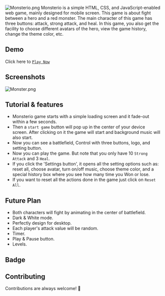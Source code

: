 ![Monsterio.png](https://i.postimg.cc/zvG9Z2Pr/Monsterio.png)
Monsterio is a simple HTML, CSS, and JavaScript-enabled web game, mainly designed for mobile screen. This game is about fight between a hero and a red monster. The main character of this game has three buttons: attack, strong attack, and heal. In this game, you also get the facility to choose different avatars of the hero, view the game history, change the theme color, etc.

## Demo 
Click here to [`Play Now`](https://codewithraj721.github.io/Monsterio/)

## Screenshots

![Monster.png](https://camo.githubusercontent.com/8709d20c6989be19b3691a298df77a6f925b84a1057d6f961b97c65a13dbd4df/68747470733a2f2f692e706f7374696d672e63632f38354e746a364c582f4d6f6e737465722e706e67)

## Tutorial & features
- Monsterio game starts with a simple loading screen and it fade-out within a few seconds.
- Then a `start game` button will pop up in the center of your device screen. After clicking on it the game will start and background music will also start.
- Now you can see a battlefield, Control with three buttons, logo, and setting button.
- Now you can play the game. But note that you only have 10 `Strong Attack`  and 3 `Heal`.
- If you click the 'Settings button', it opens all the setting options such as: reset all, choose avatar, turn on/off music, choose theme color, and a special history box where you see how many time you Won or lose.
- If you want to reset all the actions done in the game just click on `Reset All`.

## Future Plan
- Both characters will fight by animating in the center of battlefield. 
- Dark & White mode.
- Perfectly design for desktop.
- Each player's attack value will be random.
- Timer.
- Play & Pause button.
- Levels.

## Badge



## Contributing
Contributions are always welcome! 💙
